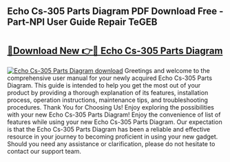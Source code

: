 ## Echo Cs-305 Parts Diagram PDF Download Free - Part-NPl User Guide Repair TeGEB

# <h2><a href="http://dfkfexf.blite.top/?on=Echo+Cs-305+Parts+Diagram">🔗Download New 👉🔴 Echo Cs-305 Parts Diagram</a></h2>

[![Echo Cs-305 Parts Diagram download](https://i.imgur.com/lujVjoI.png)](http://dfkfexf.blite.top/?on=Echo+Cs-305+Parts+Diagram)
Greetings and welcome to the comprehensive user manual for your newly acquired Echo Cs-305 Parts Diagram. This guide is intended to help you get the most out of your product by providing a thorough explanation of its features, installation process, operation instructions, maintenance tips, and troubleshooting procedures. Thank You for Choosing Us! Enjoy exploring the possibilities with your new Echo Cs-305 Parts Diagram! Enjoy the convenience of list of features while using your new Echo Cs-305 Parts Diagram. Our expectation is that the Echo Cs-305 Parts Diagram has been a reliable and effective resource in your journey to becoming proficient in using your new gadget. Should you need any assistance or clarification, please do not hesitate to contact our support team.
